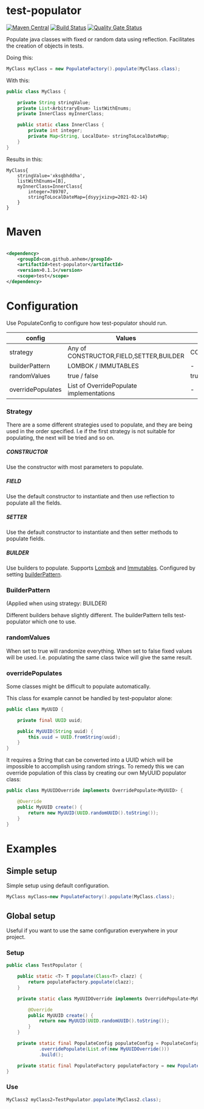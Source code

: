 # test-populator

[![Maven Central](https://img.shields.io/maven-central/v/com.github.anhem/test-populator.svg)](https://search.maven.org/search?q=g:com.github.anhem%20a:test-populator)
[![Build Status](https://travis-ci.org/anhem/test-populator.svg?branch=main)](https://travis-ci.org/github/anhem/test-populator)
[![Quality Gate Status](https://sonarcloud.io/api/project_badges/measure?project=com.github.anhem%3Atest-populator&metric=alert_status)](https://sonarcloud.io/dashboard?id=com.github.anhem%3Atest-populator)

Populate java classes with fixed or random data using reflection. Facilitates the creation of objects in tests.

Doing this:

```java
MyClass myClass = new PopulateFactory().populate(MyClass.class);
```

With this:

```java
public class MyClass {

    private String stringValue;
    private List<ArbitraryEnum> listWithEnums;
    private InnerClass myInnerClass;

    public static class InnerClass {
        private int integer;
        private Map<String, LocalDate> stringToLocalDateMap;
    }
}
```

Results in this:

```
MyClass{
    stringValue='xksqbhddha', 
    listWithEnums=[B], 
    myInnerClass=InnerClass{
        integer=789707, 
        stringToLocalDateMap={dsyyjxizvp=2021-02-14}
    }
}
```

# Maven

```xml

<dependency>
    <groupId>com.github.anhem</groupId>
    <artifactId>test-populator</artifactId>
    <version>0.1.1</version>
    <scope>test</scope>
</dependency>
```

# Configuration

Use PopulateConfig to configure how test-populator should run.

| config | Values | Default
|---|---|---
| strategy | Any of CONSTRUCTOR,FIELD,SETTER,BUILDER | CONSTRUCTOR,FIELD
| builderPattern | LOMBOK / IMMUTABLES | -
| randomValues | true / false | true
| overridePopulates | List of OverridePopulate implementations | -

### Strategy

There are a some different strategies used to populate, and they are being used in the order specified. I.e if the first
strategy is not suitable for populating, the next will be tried and so on.

##### CONSTRUCTOR

Use the constructor with most parameters to populate.

##### FIELD

Use the default constructor to instantiate and then use reflection to populate all the fields.

##### SETTER

Use the default constructor to instantiate and then setter methods to populate fields.

##### BUILDER

Use builders to populate. Supports [Lombok](https://projectlombok.org/) and [Immutables](https://immutables.github.io/).
Configured by setting [builderPattern](#builderpattern).

### BuilderPattern

(Applied when using strategy: BUILDER)

Different builders behave slightly different. The builderPattern tells test-populator which one to use.

### randomValues

When set to true will randomize everything. When set to false fixed values will be used. I.e. populating the same class
twice will give the same result.

### overridePopulates

Some classes might be difficult to populate automatically.

This class for example cannot be handled by test-populator alone:

```java
public class MyUUID {

    private final UUID uuid;

    public MyUUID(String uuid) {
        this.uuid = UUID.fromString(uuid);
    }
}
```

It requires a String that can be converted into a UUID which will be impossible to accomplish using random strings. To
remedy this we can override population of this class by creating our own MyUUID populator class:

```java
public class MyUUIDOverride implements OverridePopulate<MyUUID> {

    @Override
    public MyUUID create() {
        return new MyUUID(UUID.randomUUID().toString());
    }
}
```

# Examples

## Simple setup

Simple setup using default configuration.

```java
MyClass myClass=new PopulateFactory().populate(MyClass.class);
```

## Global setup

Useful if you want to use the same configuration everywhere in your project.

### Setup

```java
public class TestPopulator {

    public static <T> T populate(Class<T> clazz) {
        return populateFactory.populate(clazz);
    }

    private static class MyUUIDOverride implements OverridePopulate<MyUUID> {

        @Override
        public MyUUID create() {
            return new MyUUID(UUID.randomUUID().toString());
        }
    }

    private static final PopulateConfig populateConfig = PopulateConfig.builder()
            .overridePopulate(List.of(new MyUUIDOverride()))
            .build();

    private static final PopulateFactory populateFactory = new PopulateFactory(populateConfig);
}
```

### Use

```java
MyClass2 myClass2=TestPopulator.populate(MyClass2.class);
```
